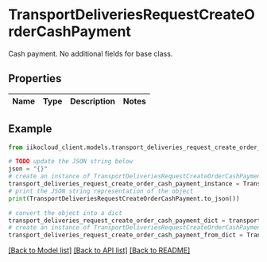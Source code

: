 # TransportDeliveriesRequestCreateOrderCashPayment

Cash payment.   <remarks>  No additional fields for base class.  </remarks>

## Properties

Name | Type | Description | Notes
------------ | ------------- | ------------- | -------------

## Example

```python
from iikocloud_client.models.transport_deliveries_request_create_order_cash_payment import TransportDeliveriesRequestCreateOrderCashPayment

# TODO update the JSON string below
json = "{}"
# create an instance of TransportDeliveriesRequestCreateOrderCashPayment from a JSON string
transport_deliveries_request_create_order_cash_payment_instance = TransportDeliveriesRequestCreateOrderCashPayment.from_json(json)
# print the JSON string representation of the object
print(TransportDeliveriesRequestCreateOrderCashPayment.to_json())

# convert the object into a dict
transport_deliveries_request_create_order_cash_payment_dict = transport_deliveries_request_create_order_cash_payment_instance.to_dict()
# create an instance of TransportDeliveriesRequestCreateOrderCashPayment from a dict
transport_deliveries_request_create_order_cash_payment_from_dict = TransportDeliveriesRequestCreateOrderCashPayment.from_dict(transport_deliveries_request_create_order_cash_payment_dict)
```
[[Back to Model list]](../README.md#documentation-for-models) [[Back to API list]](../README.md#documentation-for-api-endpoints) [[Back to README]](../README.md)


